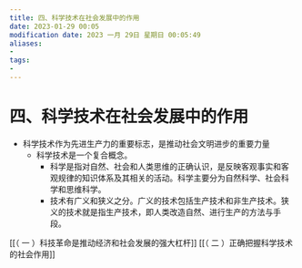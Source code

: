 ```yaml
---
title: 四、科学技术在社会发展中的作用
date: 2023-01-29 00:05
modification date: 2023 一月 29日 星期日 00:05:49
aliases: 
- 
tags: 
- 
---
```


# 四、科学技术在社会发展中的作用

- 科学技术作为先进生产力的重要标志，是推动社会文明进步的重要力量
	- 科学技术是一个复合概念。
		- 科学是指对自然、社会和人类思维的正确认识，是反映客观事实和客观规律的知识体系及其相关的活动。科学主要分为自然科学、社会科学和思维科学。
		- 技术有广义和狭义之分。广义的技术包括生产技术和非生产技术。狭义的技术就是指生产技术，即人类改造自然、进行生产的方法与手段。

[[（ 一 ）科技革命是推动经济和社会发展的强大杠杆]]
[[（ 二 ）正确把握科学技术的社会作用]]


